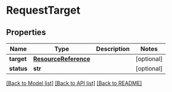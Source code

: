 # RequestTarget

## Properties
Name | Type | Description | Notes
------------ | ------------- | ------------- | -------------
**target** | [**ResourceReference**](ResourceReference.md) |  | [optional] 
**status** | **str** |  | [optional] 

[[Back to Model list]](../README.md#documentation-for-models) [[Back to API list]](../README.md#documentation-for-api-endpoints) [[Back to README]](../README.md)


